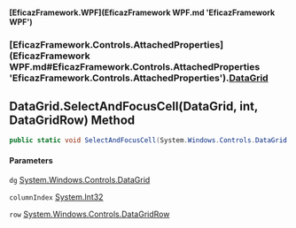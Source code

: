#### [EficazFramework.WPF](EficazFramework WPF.md 'EficazFramework WPF')
### [EficazFramework.Controls.AttachedProperties](EficazFramework WPF.md#EficazFramework.Controls.AttachedProperties 'EficazFramework.Controls.AttachedProperties').[DataGrid](EficazFramework.Controls.AttachedProperties/DataGrid.md 'EficazFramework.Controls.AttachedProperties.DataGrid')

## DataGrid.SelectAndFocusCell(DataGrid, int, DataGridRow) Method

```csharp
public static void SelectAndFocusCell(System.Windows.Controls.DataGrid dg, int columnIndex, System.Windows.Controls.DataGridRow row);
```
#### Parameters

<a name='EficazFramework.Controls.AttachedProperties.DataGrid.SelectAndFocusCell(System.Windows.Controls.DataGrid,int,System.Windows.Controls.DataGridRow).dg'></a>

`dg` [System.Windows.Controls.DataGrid](https://docs.microsoft.com/en-us/dotnet/api/System.Windows.Controls.DataGrid 'System.Windows.Controls.DataGrid')

<a name='EficazFramework.Controls.AttachedProperties.DataGrid.SelectAndFocusCell(System.Windows.Controls.DataGrid,int,System.Windows.Controls.DataGridRow).columnIndex'></a>

`columnIndex` [System.Int32](https://docs.microsoft.com/en-us/dotnet/api/System.Int32 'System.Int32')

<a name='EficazFramework.Controls.AttachedProperties.DataGrid.SelectAndFocusCell(System.Windows.Controls.DataGrid,int,System.Windows.Controls.DataGridRow).row'></a>

`row` [System.Windows.Controls.DataGridRow](https://docs.microsoft.com/en-us/dotnet/api/System.Windows.Controls.DataGridRow 'System.Windows.Controls.DataGridRow')